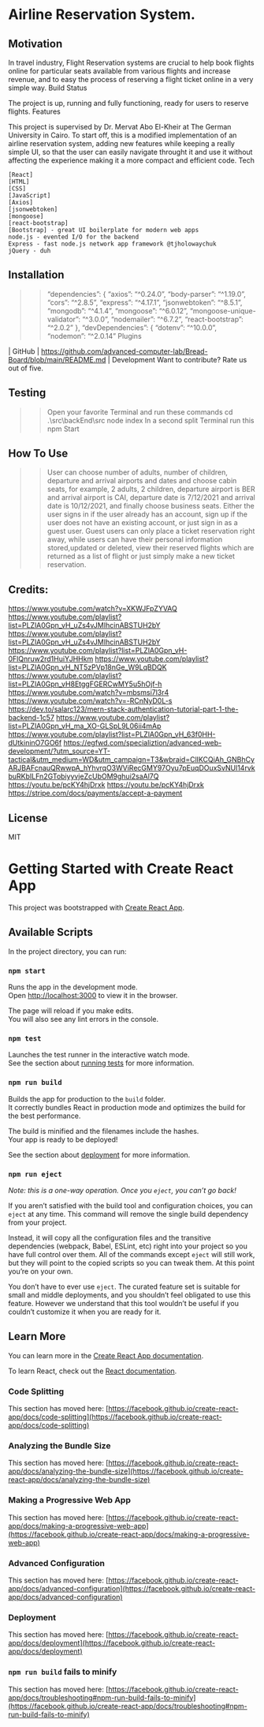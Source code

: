 # Airline Reservation System.

## Motivation

In travel industry, Flight Reservation systems are crucial to help book flights online for particular seats available from various flights and increase revenue, and to easy the process of reserving a flight ticket online in a very simple way.
Build Status

The project is up, running and fully functioning, ready for users to reserve flights.
Features

This project is supervised by Dr. Mervat Abo El-Kheir at The German University in Cairo. To start off, this is a modified implementation of an airline reservation system, adding new features while keeping a really simple UI, so that the user can easily navigate throught it and use it without affecting the experience making it a more compact and efficient code.
Tech

    [React]
    [HTML]
    [CSS]
    [JavaScript]
    [Axios]
    [jsonwebtoken]
    [mongoose]
    [react-bootstrap]
    [Bootstrap] - great UI boilerplate for modern web apps
    node.js - evented I/O for the backend
    Express - fast node.js network app framework @tjholowaychuk
    jQuery - duh

## Installation

> > “dependencies”: {
> > “axios”: “^0.24.0”,
> > “body-parser”: “^1.19.0”,
> > “cors”: “^2.8.5”,
> > “express”: “^4.17.1”,
> > “jsonwebtoken”: “^8.5.1”,
> > “mongodb”: “^4.1.4”,
> > “mongoose”: “^6.0.12”,
> > “mongoose-unique-validator”: “^3.0.0”,
> > “nodemailer”: “^6.7.2”,
> > “react-bootstrap”: “^2.0.2”
> > },
> > “devDependencies”: {
> > “dotenv”: “^10.0.0”,
> > “nodemon”: “^2.0.14”
> > Plugins

| GitHub | https://github.com/advanced-computer-lab/Bread-Board/blob/main/README.md |
Development
Want to contribute? Rate us out of five.

## Testing

> > Open your favorite Terminal and run these commands
> > cd .\src\backEnd\src
> > node index
> > In a second split Terminal run this
> > npm Start

## How To Use

> > User can choose number of adults, number of children, departure and arrival airports and dates and choose cabin seats, for example, 2 adults, 2 children, departure airport is BER and arrival airport is CAI, departure date is 7/12/2021 and arrival date is 10/12/2021, and finally choose business seats.
> > Either the user signs in if the user already has an account, sign up if the user does not have an existing account, or just sign in as a guest user. Guest users can only place a ticket reservation right away, while users can have their personal information stored,updated or deleted, view their reserved flights which are returned as a list of flight or just simply make a new ticket reservation.

## Credits:

https://www.youtube.com/watch?v=XKWJFpZYVAQ
https://www.youtube.com/playlist?list=PLZlA0Gpn_vH_uZs4vJMIhcinABSTUH2bY
https://www.youtube.com/playlist?list=PLZlA0Gpn_vH_uZs4vJMIhcinABSTUH2bY
https://www.youtube.com/playlist?list=PLZlA0Gpn_vH-0FlQnruw2rd1HuiYJHHkm
https://www.youtube.com/playlist?list=PLZlA0Gpn_vH_NT5zPVp18nGe_W9LqBDQK
https://www.youtube.com/playlist?list=PLZlA0Gpn_vH8EtggFGERCwMY5u5hOjf-h
https://www.youtube.com/watch?v=mbsmsi7l3r4
https://www.youtube.com/watch?v=-RCnNyD0L-s
https://dev.to/salarc123/mern-stack-authentication-tutorial-part-1-the-backend-1c57
https://www.youtube.com/playlist?list=PLZlA0Gpn_vH_ma_XO-GLSpL9L06ii4mAp
https://www.youtube.com/playlist?list=PLZlA0Gpn_vH_63f0HH-dUtkininO7GO6f
https://egfwd.com/specializtion/advanced-web-development/?utm_source=YT-tactical&utm_medium=WD&utm_campaign=T3&wbraid=ClIKCQiAh_GNBhCyARJBAFcnauQRwwpA_hYhvrqO3WViRecGMY97Oyu7pEuqDOuxSvNUl14rvkbuRKbILFn2GTobiyyvjeZcUbOM9ghui2saAl7Q
https://youtu.be/pcKY4hjDrxk
https://youtu.be/pcKY4hjDrxk
https://stripe.com/docs/payments/accept-a-payment

## License

MIT

# Getting Started with Create React App

This project was bootstrapped with [Create React App](https://github.com/facebook/create-react-app).

## Available Scripts

In the project directory, you can run:

### `npm start`

Runs the app in the development mode.\
Open [http://localhost:3000](http://localhost:3000) to view it in the browser.

The page will reload if you make edits.\
You will also see any lint errors in the console.

### `npm test`

Launches the test runner in the interactive watch mode.\
See the section about [running tests](https://facebook.github.io/create-react-app/docs/running-tests) for more information.

### `npm run build`

Builds the app for production to the `build` folder.\
It correctly bundles React in production mode and optimizes the build for the best performance.

The build is minified and the filenames include the hashes.\
Your app is ready to be deployed!

See the section about [deployment](https://facebook.github.io/create-react-app/docs/deployment) for more information.

### `npm run eject`

_Note: this is a one-way operation. Once you `eject`, you can’t go back!_

If you aren’t satisfied with the build tool and configuration choices, you can `eject` at any time. This command will remove the single build dependency from your project.

Instead, it will copy all the configuration files and the transitive dependencies (webpack, Babel, ESLint, etc) right into your project so you have full control over them. All of the commands except `eject` will still work, but they will point to the copied scripts so you can tweak them. At this point you’re on your own.

You don’t have to ever use `eject`. The curated feature set is suitable for small and middle deployments, and you shouldn’t feel obligated to use this feature. However we understand that this tool wouldn’t be useful if you couldn’t customize it when you are ready for it.

## Learn More

You can learn more in the [Create React App documentation](https://facebook.github.io/create-react-app/docs/getting-started).

To learn React, check out the [React documentation](https://reactjs.org/).

### Code Splitting

This section has moved here: [https://facebook.github.io/create-react-app/docs/code-splitting](https://facebook.github.io/create-react-app/docs/code-splitting)

### Analyzing the Bundle Size

This section has moved here: [https://facebook.github.io/create-react-app/docs/analyzing-the-bundle-size](https://facebook.github.io/create-react-app/docs/analyzing-the-bundle-size)

### Making a Progressive Web App

This section has moved here: [https://facebook.github.io/create-react-app/docs/making-a-progressive-web-app](https://facebook.github.io/create-react-app/docs/making-a-progressive-web-app)

### Advanced Configuration

This section has moved here: [https://facebook.github.io/create-react-app/docs/advanced-configuration](https://facebook.github.io/create-react-app/docs/advanced-configuration)

### Deployment

This section has moved here: [https://facebook.github.io/create-react-app/docs/deployment](https://facebook.github.io/create-react-app/docs/deployment)

### `npm run build` fails to minify

This section has moved here: [https://facebook.github.io/create-react-app/docs/troubleshooting#npm-run-build-fails-to-minify](https://facebook.github.io/create-react-app/docs/troubleshooting#npm-run-build-fails-to-minify)
